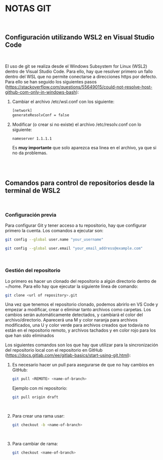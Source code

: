 # NOTAS GIT

<br>

## Configuración utilizando WSL2 en Visual Studio Code

<br>


El uso de git se realiza desde el Windows Subsystem for Linux (WSL2) dentro de Visual Studio Code. Para ello, hay que resolver primero un fallo dentro del WSL que no permite conectarse a direcciones https por defecto. Para ello se han seguido los siguientes pasos (https://stackoverflow.com/questions/55649015/could-not-resolve-host-github-com-only-in-windows-bash):

 1. Cambiar el archivo /etc/wsl.conf con los siguiente:

    ```sh
    [network]
    generateResolvConf = false
    ```

2. Modificar (o crear si no existe) el archivo /etc/resolv.conf con lo siguiente:

    ```sh
    nameserver 1.1.1.1
    ```
    Es **muy importante** que solo aparezca esa linea en el archivo, ya que si no da problemas.



<br>
<br>

## Comandos para control de repositorios desde la terminal de WSL2

<br>

### Configuración previa

Para configurar Git y tener acceso a tu repositorio, hay que configurar primero la cuenta. Los comandos a ejecutar son:

```bash
git config --global user.name "your_username"

git config --global user.email "your_email_address@example.com"
```

<br>


### Gestión del repositorio

Lo primero es hacer un clonado del repositorio a algún directorio dentro de ~/home. Para ello hay que ejecutar la siguiente línea de comando:

```bash
git clone <url of repository>.git
```


Una vez que tenemos el repositorio clonado, podemos abrirlo en VS Code y empezar a modificar, crear o eliminar tanto archivos como carpetas. Los cambios serán automáticamente detectados, y cambiará el color del archivo/directorio. Aparecerá una M y color naranja para archivos modificados, una U y color verde para archivos creados que todavía no están en el repositorio remoto, y archivos tachados y en color rojo para los que han sido eliminados


Los siguientes comandos son los que hay que utilizar para la sincronización del repositorio local con el repositorio en GitHub (https://docs.gitlab.com/ee/gitlab-basics/start-using-git.html):

1. Es necesario hacer un pull para asegurarse de que no hay cambios en GitHub:

    ```bash
    git pull <REMOTE> <name-of-branch>
    ```
    Ejemplo con mi repositorio:

    ```bash
    git pull origin draft
    ```

<br>

2. Para crear una rama usar: 

    ```bash
    git checkout -b <name-of-branch>
    ```

<br>

3. Para cambiar de rama:

    ```bash
    git checkout <name-of-branch>
    ```




